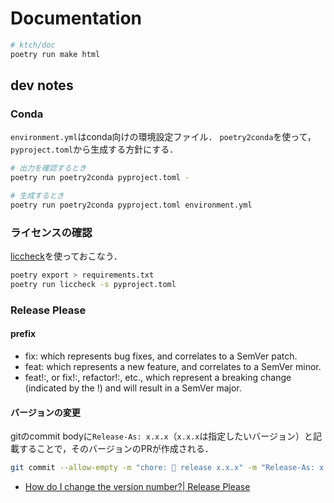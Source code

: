 # Documentation


```sh
# ktch/doc
poetry run make html
```
## dev notes
### Conda
`environment.yml`はconda向けの環境設定ファイル．
`poetry2conda`を使って，`pyproject.toml`から生成する方針にする．

```sh
# 出力を確認するとき
poetry run poetry2conda pyproject.toml -

# 生成するとき
poetry run poetry2conda pyproject.toml environment.yml
```

### ライセンスの確認

[liccheck](https://github.com/dhatim/python-license-check)を使っておこなう．

```sh
poetry export > requirements.txt
poetry run liccheck -s pyproject.toml  

```

### Release Please

#### prefix

* fix: which represents bug fixes, and correlates to a SemVer patch.
* feat: which represents a new feature, and correlates to a SemVer minor.
* feat!:, or fix!:, refactor!:, etc., which represent a breaking change (indicated by the !) and will result in a SemVer major.


#### バージョンの変更

gitのcommit bodyに`Release-As: x.x.x`（`x.x.x`は指定したいバージョン）と記載することで，そのバージョンのPRが作成される．

```sh
git commit --allow-empty -m "chore: 🔧 release x.x.x" -m "Release-As: x.x.x"
```

* [How do I change the version number?| Release Please](https://github.com/googleapis/release-please?tab=readme-ov-file#how-do-i-change-the-version-number)